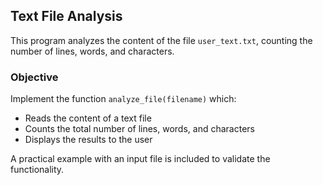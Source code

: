 ## Text File Analysis

This program analyzes the content of the file `user_text.txt`, counting the number of lines, words, and characters.

### Objective

Implement the function `analyze_file(filename)` which:

* Reads the content of a text file
* Counts the total number of lines, words, and characters
* Displays the results to the user

A practical example with an input file is included to validate the functionality.

